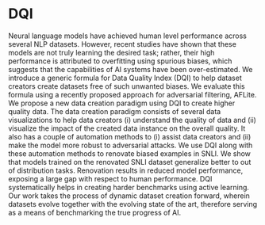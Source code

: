 # DQI
Neural language models have achieved human level performance across several NLP datasets. However, recent studies have shown that these models are not truly learning the desired task; rather, their high performance is attributed to overfitting using spurious biases, which suggests that the capabilities of AI systems have been over-estimated. We introduce a generic formula for Data Quality Index (DQI) to help dataset creators create datasets free of such unwanted biases. We evaluate this formula using a recently proposed approach for adversarial filtering, AFLite. We propose a new data creation paradigm using DQI to create higher quality data. The data creation paradigm consists of several data visualizations to help data creators (i) understand the quality of data and (ii) visualize the impact of the created data instance on the overall quality. It also has a couple of automation methods to (i) assist data creators and (ii) make the model more robust to adversarial attacks. We use DQI along with these automation methods to renovate biased examples in SNLI. We show that models trained on the renovated SNLI dataset generalize better to out of distribution tasks. Renovation results in reduced model performance, exposing a large gap with respect to human performance. DQI systematically helps in creating harder benchmarks using active learning. Our work takes the process of dynamic dataset creation forward, wherein datasets evolve together with the evolving state of the art, therefore serving as a means of benchmarking the true progress of AI.
